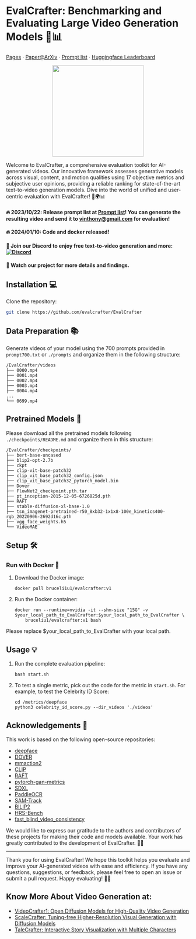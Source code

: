 # EvalCrafter: Benchmarking and Evaluating Large Video Generation Models 🎥📊

[Pages](http://evalcrafter.github.io) · [Paper@ArXiv](https://arxiv.org/abs/2310.11440) · [Prompt list](https://github.com/evalcrafter/EvalCrafter/blob/master/evalcrafter_prompt.txt) · [Huggingface Leaderboard](https://huggingface.co/spaces/AILab-CVC/EvalCrafter)

<div align="center">
<img src="https://github.com/evalcrafter/evalcrafter/assets/4397546/818c9b0d-35ac-4edf-aafc-ae17e92c6da5" width="250"/>
</div>

Welcome to EvalCrafter, a comprehensive evaluation toolkit for AI-generated videos. Our innovative framework assesses generative models across visual, content, and motion qualities using 17 objective metrics and subjective user opinions, providing a reliable ranking for state-of-the-art text-to-video generation models. Dive into the world of unified and user-centric evaluation with EvalCrafter! 🚀🌍📊

#### 🔥 2023/10/22: Release prompt list at [Prompt list](https://github.com/evalcrafter/EvalCrafter/blob/master/evalcrafter_prompt.txt)! You can generate the resulting video and send it to vinthony@gmail.com for evaluation!

#### 🔥 2024/01/10: Code and docker released!

#### 🔆 Join our Discord to enjoy free text-to-video generation and more: [![Discord](https://dcbadge.vercel.app/api/server/rrayYqZ4tf?style=flat)](https://discord.gg/rrayYqZ4tf)

#### 🔆 Watch our project for more details and findings.


## Installation 💻

Clone the repository:

   ```bash
   git clone https://github.com/evalcrafter/EvalCrafter
   ```

## Data Preparation 📚

Generate videos of your model using the 700 prompts provided in `prompt700.txt` or `./prompts` and organize them in the following structure:

```
/EvalCrafter/videos
├── 0000.mp4
├── 0001.mp4
├── 0002.mp4
├── 0003.mp4
├── 0004.mp4
...
└── 0699.mp4
```

## Pretrained Models 🧠
Please download  all the pretrained models following `./checkpoints/README.md` and organize them in this structure: 

```
/EvalCrafter/checkpoints/
├── bert-base-uncased
├── blip2-opt-2.7b
├── ckpt
├── clip-vit-base-patch32
├── clip_vit_base_patch32_config.json
├── clip_vit_base_patch32_pytorch_model.bin
├── Dover
├── FlowNet2_checkpoint.pth.tar
├── pt_inception-2015-12-05-6726825d.pth
├── RAFT
├── stable-diffusion-xl-base-1.0
├── tsn_imagenet-pretrained-r50_8xb32-1x1x8-100e_kinetics400-rgb_20220906-2692d16c.pth
├── vgg_face_weights.h5
└── VideoMAE
```

<!-- Alternatively, Download all the pretrained models from [Huggingface](https://huggingface.co/RaphaelLiu/EvalCrafter-Models) -->

## Setup 🛠️

### Run with Docker 🐳

1. Download the Docker image:

   ```
   docker pull bruceli1u1/evalcrafter:v1
   ```

2. Run the Docker container:

   ```
   docker run --runtime=nvidia -it --shm-size "15G" -v $your_local_path_to_EvalCrafter:$your_local_path_to_EvalCrafter \
       bruceliu1/evalcrafter:v1 bash
   ```
Please replace $your_local_path_to_EvalCrafter with your local path.

<!-- ### Run with Conda 🍃

1. Create the Conda environment and install dependencies:

   ```
   conda env create -f EvalCrafter_env.yml
   conda activate EvalCrafter
   cd $your_local_path_to_EvalCrafter$
   ``` -->

## Usage 💡

1. Run the complete evaluation pipeline:

   ```
   bash start.sh
   ```

2. To test a single metric, pick out the code for the metric in `start.sh`. For example, to test the Celebrity ID Score:

   ```
   cd /metrics/deepface
   python3 celebrity_id_score.py --dir_videos './videos'
   ```
   
  
## Acknowledgements 🙏

This work is based on the following open-source repositories:

- [deepface](https://github.com/serengil/deepface)
- [DOVER](https://github.com/teowu/DOVER-Dev)
- [mmaction2](https://github.com/open-mmlab/mmaction2)
- [CLIP](https://github.com/openai/CLIP)
- [RAFT](https://github.com/princeton-vl/RAFT)
- [pytorch-gan-metrics](https://github.com/w86763777/pytorch-gan-metrics)
- [SDXL](https://github.com/Stability-AI/generative-models)
- [PaddleOCR](https://github.com/PaddlePaddle/PaddleOCR)
- [SAM-Track](https://github.com/z-x-yang/Segment-and-Track-Anything)
- [BILIP2](https://github.com/salesforce/LAVIS/tree/main/projects/blip2)
- [HRS-Bench](https://github.com/eslambakr/HRS_benchmark)
- [fast_blind_video_consistency](https://github.com/phoenix104104/fast_blind_video_consistency)

We would like to express our gratitude to the authors and contributors of these projects for making their code and models available. Your work has greatly contributed to the development of EvalCrafter. 🎉👏

---

Thank you for using EvalCrafter! We hope this toolkit helps you evaluate and improve your AI-generated videos with ease and efficiency. If you have any questions, suggestions, or feedback, please feel free to open an issue or submit a pull request. Happy evaluating! 🚀🌟

## Know More About Video Generation at:

- [VideoCrafter1: Open Diffusion Models for High-Quality Video Generation](https://github.com/AILab-CVC/VideoCrafter)
- [ScaleCrafter: Tuning-free Higher-Resolution Visual Generation with Diffusion Models](https://github.com/YingqingHe/ScaleCrafter)
- [TaleCrafter: Interactive Story Visualization with Multiple Characters](https://github.com/AILab-CVC/TaleCrafter)

